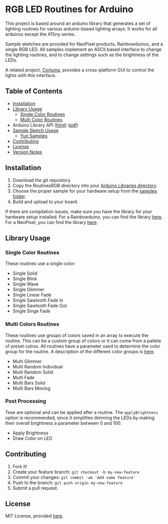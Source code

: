 
# RGB LED Routines for Arduino

This project is based around an arduino library that generates a set of lighting routines for various arduino-based lighting arrays. It works for all arduinos except the ATtiny series.

Sample sketches are provided for NeoPixel products, Rainbowduinos, and a single RGB LED. All samples implement an ASCII based interface to change the lighting routines, and to change settings such as the brightness of the LEDs.

A related project, [Corluma](https://github.com/timsee/Corluma), provides a cross-platform GUI to control the lights with this interface.

## <a name="toc"></a>Table of Contents

* [Installation](#installation)
* [Library Usage](#library-usage)
    * [Single Color Routines](#single-routines)
    * [Multi Color Routines](#multi-routines)
* Arduino Library API ([html](https://timsee.github.io/RGB-LED-Routines/RoutinesRGB/html/a00001.html)) ([pdf](https://github.com/timsee/RGB-LED-Routines/blob/master/docs/RoutinesRGB-API.pdf))
* [Sample Sketch Usage](samples)
    * [Yun Samples](samples/yun)
* [Contributing](#contributing)
* [License](#license)
* [Version Notes](CHANGELOG.md)

## <a name="installation"></a>Installation

1. Download the git repository
2. Copy the RoutinesRGB directory into your [Arduino Libraries directory](https://www.arduino.cc/en/Hacking/Libraries).
3. Choose the proper sample for your hardware setup from the [samples folder](samples).
4. Build and upload to your board.


If there are compilation issues, make sure you have the library for your hardware setup installed. For a Rainbowduino, you can find the library [here](http://www.seeedstudio.com/wiki/Rainbowduino_v3.0). For a NeoPixel, you can find the library [here](https://github.com/adafruit/Adafruit_NeoPixel). 


## <a name="library-usage"></a>Library Usage

### <a name="single-routines"></a>Single Color Routines

These routines use a single color:

* Single Solid
* Single Blink
* Single Wave
* Single Glimmer
* Single Linear Fade
* Single Sawtooth Fade In
* Single Sawtooth Fade Out
* Single Singe Fade

### <a name="multi-routines"></a>Multi Colors Routines

These routines use groups of colors saved in an array to execute the routine. This can be a custom group of colors or it can come from a pallete of preset colros. All routines have a parameter used to determine the color group for the routine. A description of the different color groups is [here](https://timsee.github.io/RGB-LED-Routines/RoutinesRGB/html/a00003.html). 

* Multi Glimmer
* Multi Random Individual
* Multi Random Solid
* Multi Fade
* Multi Bars Solid
* Multi Bars Moving

### <a name="post-processing"></a>Post Processing

Tese are optional and can be applied after a routine. The `applyBrightness` option is recommended, since it simplifies dimming the LEDs by making their overall brightness a parameter between 0 and 100. 

* Apply Brightness
* Draw Color on LED

## <a name="contributing"></a>Contributing

1. Fork it!
2. Create your feature branch: `git checkout -b my-new-feature`
3. Commit your changes: `git commit -am 'Add some feature'`
4. Push to the branch: `git push origin my-new-feature`
5. Submit a pull request.


## <a name="license"></a>License

MIT License, provided [here](LICENSE).
